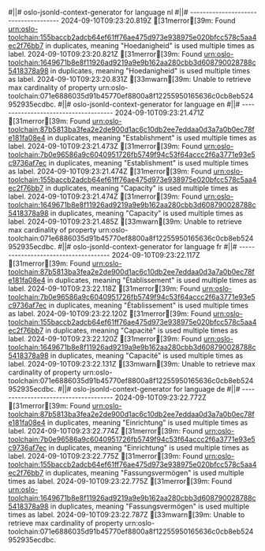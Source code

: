 #||# oslo-jsonld-context-generator for language nl
#||# -------------------------------------
2024-09-10T09:23:20.819Z [31merror[39m: Found [urn:oslo-toolchain:155baccb2adcb64ef61ff76ae475d973e938975e020bfcc578c5aa4ec2f76bb7](all-Feitelijke-Verenigingen-ap.jsonld#L880) in duplicates, meaning "Hoedanigheid" is used multiple times as label.
2024-09-10T09:23:20.821Z [31merror[39m: Found [urn:oslo-toolchain:1649671b8e8f11926ad9219a9e9b162aa280cbb3d608790028788c5418378a98](all-Feitelijke-Verenigingen-ap.jsonld#L885) in duplicates, meaning "Hoedanigheid" is used multiple times as label.
2024-09-10T09:23:20.831Z [33mwarn[39m: Unable to retrieve max cardinality of property urn:oslo-toolchain:071e6886035d91b45770ef8800a8f12255950165636c0cb8eb524952935ecdbc.
#||# oslo-jsonld-context-generator for language en
#||# -------------------------------------
2024-09-10T09:23:21.471Z [31merror[39m: Found [urn:oslo-toolchain:87b5813ba3fea2e2de900d1ac6c10db2ee7eddaa0d3a7a0b0ec78fe181fa08e4](all-Feitelijke-Verenigingen-ap.jsonld#L524) in duplicates, meaning "Establishment" is used multiple times as label.
2024-09-10T09:23:21.473Z [31merror[39m: Found [urn:oslo-toolchain:7b0e96586a9c6040951726fb5749f94c53f64accc2f6a3771e93e5c9736af7ec](all-Feitelijke-Verenigingen-ap.jsonld#L813) in duplicates, meaning "Establishment" is used multiple times as label.
2024-09-10T09:23:21.474Z [31merror[39m: Found [urn:oslo-toolchain:155baccb2adcb64ef61ff76ae475d973e938975e020bfcc578c5aa4ec2f76bb7](all-Feitelijke-Verenigingen-ap.jsonld#L880) in duplicates, meaning "Capacity" is used multiple times as label.
2024-09-10T09:23:21.474Z [31merror[39m: Found [urn:oslo-toolchain:1649671b8e8f11926ad9219a9e9b162aa280cbb3d608790028788c5418378a98](all-Feitelijke-Verenigingen-ap.jsonld#L885) in duplicates, meaning "Capacity" is used multiple times as label.
2024-09-10T09:23:21.485Z [33mwarn[39m: Unable to retrieve max cardinality of property urn:oslo-toolchain:071e6886035d91b45770ef8800a8f12255950165636c0cb8eb524952935ecdbc.
#||# oslo-jsonld-context-generator for language fr
#||# -------------------------------------
2024-09-10T09:23:22.117Z [31merror[39m: Found [urn:oslo-toolchain:87b5813ba3fea2e2de900d1ac6c10db2ee7eddaa0d3a7a0b0ec78fe181fa08e4](all-Feitelijke-Verenigingen-ap.jsonld#L524) in duplicates, meaning "Établissement" is used multiple times as label.
2024-09-10T09:23:22.118Z [31merror[39m: Found [urn:oslo-toolchain:7b0e96586a9c6040951726fb5749f94c53f64accc2f6a3771e93e5c9736af7ec](all-Feitelijke-Verenigingen-ap.jsonld#L813) in duplicates, meaning "Établissement" is used multiple times as label.
2024-09-10T09:23:22.120Z [31merror[39m: Found [urn:oslo-toolchain:155baccb2adcb64ef61ff76ae475d973e938975e020bfcc578c5aa4ec2f76bb7](all-Feitelijke-Verenigingen-ap.jsonld#L880) in duplicates, meaning "Capacité" is used multiple times as label.
2024-09-10T09:23:22.120Z [31merror[39m: Found [urn:oslo-toolchain:1649671b8e8f11926ad9219a9e9b162aa280cbb3d608790028788c5418378a98](all-Feitelijke-Verenigingen-ap.jsonld#L885) in duplicates, meaning "Capacité" is used multiple times as label.
2024-09-10T09:23:22.131Z [33mwarn[39m: Unable to retrieve max cardinality of property urn:oslo-toolchain:071e6886035d91b45770ef8800a8f12255950165636c0cb8eb524952935ecdbc.
#||# oslo-jsonld-context-generator for language de
#||# -------------------------------------
2024-09-10T09:23:22.772Z [31merror[39m: Found [urn:oslo-toolchain:87b5813ba3fea2e2de900d1ac6c10db2ee7eddaa0d3a7a0b0ec78fe181fa08e4](all-Feitelijke-Verenigingen-ap.jsonld#L524) in duplicates, meaning "Einrichtung" is used multiple times as label.
2024-09-10T09:23:22.774Z [31merror[39m: Found [urn:oslo-toolchain:7b0e96586a9c6040951726fb5749f94c53f64accc2f6a3771e93e5c9736af7ec](all-Feitelijke-Verenigingen-ap.jsonld#L813) in duplicates, meaning "Einrichtung" is used multiple times as label.
2024-09-10T09:23:22.775Z [31merror[39m: Found [urn:oslo-toolchain:155baccb2adcb64ef61ff76ae475d973e938975e020bfcc578c5aa4ec2f76bb7](all-Feitelijke-Verenigingen-ap.jsonld#L880) in duplicates, meaning "Fassungsvermögen" is used multiple times as label.
2024-09-10T09:23:22.775Z [31merror[39m: Found [urn:oslo-toolchain:1649671b8e8f11926ad9219a9e9b162aa280cbb3d608790028788c5418378a98](all-Feitelijke-Verenigingen-ap.jsonld#L885) in duplicates, meaning "Fassungsvermögen" is used multiple times as label.
2024-09-10T09:23:22.787Z [33mwarn[39m: Unable to retrieve max cardinality of property urn:oslo-toolchain:071e6886035d91b45770ef8800a8f12255950165636c0cb8eb524952935ecdbc.
